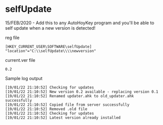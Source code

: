 # selfUpdate
 15/FEB/2020 - Add this to any AutoHoyKey program and you'll be able to self update when a new version is detected!


reg file

	[HKEY_CURRENT_USER\SOFTWARE\selfUpdate]
	"location"="C:\\selfUpdate\\\\newversion"

current.ver file

	0.2

Sample log output

	[19/01/22 21:10:52] Checking for updates
	[19/01/22 21:10:52] New version 0.2 available - replacing version 0.1
	[19/01/22 21:10:52] Renamed updater.ahk to old_updater.ahk successfully
	[19/01/22 21:10:52] Copied file from server successfully
	[19/01/22 21:10:52] Removed .old file
	[19/01/22 21:10:52] Checking for updates
	[19/01/22 21:10:52] Latest version already installed